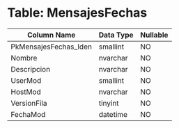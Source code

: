 # Table: MensajesFechas

| Column Name | Data Type | Nullable |
|-------------|-----------|----------|
| PkMensajesFechas_Iden | smallint | NO |
| Nombre | nvarchar | NO |
| Descripcion | nvarchar | NO |
| UserMod | smallint | NO |
| HostMod | nvarchar | NO |
| VersionFila | tinyint | NO |
| FechaMod | datetime | NO |
